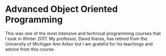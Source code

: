 # Advanced Object Oriented Programming
This was one of the most intensive and technical programming courses that I took in Winter 2017. My professor, David Kieras, has retired from the University of Michigan Ann Arbor but I am grateful for his teachings and advice from this course.
